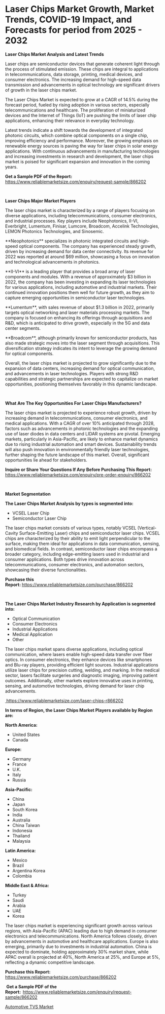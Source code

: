 <p><h1>Laser Chips Market Growth, Market Trends, COVID-19 Impact, and Forecasts for period from 2025 - 2032</h1></p><p><strong>Laser Chips Market Analysis and Latest Trends</strong></p>
<p><p>Laser chips are semiconductor devices that generate coherent light through the process of stimulated emission. These chips are integral to applications in telecommunications, data storage, printing, medical devices, and consumer electronics. The increasing demand for high-speed data transmission and advancements in optical technology are significant drivers of growth in the laser chips market.</p><p>The Laser Chips Market is expected to grow at a CAGR of 14.5% during the forecast period, fueled by rising adoption in various sectors, especially telecommunications and healthcare. The proliferation of miniaturized devices and the Internet of Things (IoT) are pushing the limits of laser chip applications, enhancing their relevance in everyday technology.</p><p>Latest trends indicate a shift towards the development of integrated photonic circuits, which combine optical components on a single chip, improving efficiency and performance. Moreover, the growing emphasis on renewable energy sources is paving the way for laser chips in solar energy applications. With continuous advancements in manufacturing technologies and increasing investments in research and development, the laser chips market is poised for significant expansion and innovation in the coming years.</p></p>
<p><strong>Get a Sample PDF of the Report:&nbsp;</strong> <a href="https://www.reliablemarketsize.com/enquiry/request-sample/866202?utm_campaign=3348&utm_medium=2&utm_source=Github&utm_content=ia&utm_term=06042025&utm_id=laser-chips">https://www.reliablemarketsize.com/enquiry/request-sample/866202</a></p>
<p>&nbsp;</p>
<p><strong>Laser Chips Major Market Players</strong></p>
<p><p>The laser chips market is characterized by a range of players focusing on diverse applications, including telecommunications, consumer electronics, and industrial processes. Key players include Neophotonics, II-VI, Everbright, Lumentum, Finisar, Lumcore, Broadcom, Accelink Technologies, LEMON Photonics Technologies, and Sinosemic.</p><p>**Neophotonics** specializes in photonic integrated circuits and high-speed optical components. The company has experienced steady growth, driven by increasing demand for data center connectivity. Its revenue for 2022 was reported at around $69 million, showcasing a focus on innovation and technological advancements in photonics.</p><p>**II-VI** is a leading player that provides a broad array of laser components and modules. With a revenue of approximately $3 billion in 2022, the company has been investing in expanding its laser technologies for various applications, including automotive and industrial markets. Their continued innovation positions them well for future growth, as they aim to capture emerging opportunities in semiconductor laser technologies.</p><p>**Lumentum**, with sales revenue of about $1.3 billion in 2022, primarily targets optical networking and laser materials processing markets. The company is focused on enhancing its offerings through acquisitions and R&D, which is anticipated to drive growth, especially in the 5G and data center segments.</p><p>**Broadcom**, although primarily known for semiconductor products, has also made strategic moves into the laser segment through acquisitions. This diversification strategy indicates its intent to leverage the growing demand for optical components.</p><p>Overall, the laser chips market is projected to grow significantly due to the expansion of data centers, increasing demand for optical communication, and advancements in laser technologies. Players with strong R&D capabilities and strategic partnerships are expected to capitalize on market opportunities, positioning themselves favorably in this dynamic landscape.</p></p>
<p>&nbsp;</p>
<p><strong>What Are The Key Opportunities For Laser Chips Manufacturers?</strong></p>
<p><p>The laser chips market is projected to experience robust growth, driven by increasing demand in telecommunications, consumer electronics, and medical applications. With a CAGR of over 10% anticipated through 2028, factors such as advancements in photonic technologies and the expanding use of laser diodes in data centers and LIDAR systems are pivotal. Emerging markets, particularly in Asia-Pacific, are likely to enhance market dynamics due to rising industrial automation and smart devices. Sustainability trends will also push innovation in environmentally friendly laser technologies, further shaping the future landscape of this market. Overall, significant opportunities lie ahead for stakeholders.</p></p>
<p><strong>Inquire or Share Your Questions If Any Before Purchasing This Report:</strong> <a href="https://www.reliablemarketsize.com/enquiry/pre-order-enquiry/866202?utm_campaign=3348&utm_medium=2&utm_source=Github&utm_content=ia&utm_term=06042025&utm_id=laser-chips">https://www.reliablemarketsize.com/enquiry/pre-order-enquiry/866202</a></p>
<p>&nbsp;</p>
<p><strong>Market Segmentation</strong></p>
<p><strong>The Laser Chips Market Analysis by types is segmented into:</strong></p>
<p><ul><li>VCSEL Laser Chip</li><li>Semiconductor Laser Chip</li></ul></p>
<p><p>The laser chips market consists of various types, notably VCSEL (Vertical-Cavity Surface-Emitting Laser) chips and semiconductor laser chips. VCSEL chips are characterized by their ability to emit light perpendicular to the surface, making them ideal for applications in data communication, sensing, and biomedical fields. In contrast, semiconductor laser chips encompass a broader category, including edge-emitting lasers used in industrial and consumer applications. Both types drive innovation across telecommunications, consumer electronics, and automation sectors, showcasing their diverse functionalities.</p></p>
<p><strong>Purchase this Report:&nbsp;</strong><a href="https://www.reliablemarketsize.com/purchase/866202?utm_campaign=3348&utm_medium=2&utm_source=Github&utm_content=ia&utm_term=06042025&utm_id=laser-chips">https://www.reliablemarketsize.com/purchase/866202</a></p>
<p>&nbsp;</p>
<p><strong>The Laser Chips Market Industry Research by Application is segmented into:</strong></p>
<p><ul><li>Optical Communication</li><li>Consumer Electronics</li><li>Industrial Applications</li><li>Medical Application</li><li>Other</li></ul></p>
<p><p>The laser chips market spans diverse applications, including optical communication, where lasers enable high-speed data transfer over fiber optics. In consumer electronics, they enhance devices like smartphones and Blu-ray players, providing efficient light sources. Industrial applications utilize laser chips for precision cutting, welding, and marking. In the medical sector, lasers facilitate surgeries and diagnostic imaging, improving patient outcomes. Additionally, other markets explore innovative uses in printing, sensing, and automotive technologies, driving demand for laser chip advancements.</p></p>
<p><a href="https://www.reliablemarketsize.com/laser-chips-r866202?utm_campaign=3348&utm_medium=2&utm_source=Github&utm_content=ia&utm_term=06042025&utm_id=laser-chips">&nbsp;https://www.reliablemarketsize.com/laser-chips-r866202</a></p>
<p><strong>In terms of Region, the Laser Chips Market Players available by Region are:</strong></p>
<p>
    <p> <strong> North America: </strong>
        <ul>
            <li>United States</li>
            <li>Canada</li>
        </ul>
        </p> 
    <p> <strong> Europe: </strong>
        <ul>
            <li>Germany</li>
            <li>France</li>
            <li>U.K.</li>
            <li>Italy</li>
            <li>Russia</li>
        </ul>
        </p> 
    <p> <strong> Asia-Pacific: </strong>
        <ul>
            <li>China</li>
            <li>Japan</li>
            <li>South Korea</li>
            <li>India</li>
            <li>Australia</li>
            <li>China Taiwan</li>
            <li>Indonesia</li>
            <li>Thailand</li>
            <li>Malaysia</li>
        </ul>
        </p> 
    <p> <strong> Latin America: </strong>
        <ul>
            <li>Mexico</li>
            <li>Brazil</li>
            <li>Argentina Korea</li>
            <li>Colombia</li>
        </ul>
        </p> 
    <p> <strong> Middle East & Africa: </strong>
        <ul>
            <li>Turkey</li>
            <li>Saudi</li>
            <li>Arabia</li>
            <li>UAE</li>
            <li>Korea</li>
        </ul>
    </p>
    </p>
<p><p>The laser chips market is experiencing significant growth across various regions, with Asia-Pacific (APAC) leading due to high demand in consumer electronics and telecommunications. North America follows closely, driven by advancements in automotive and healthcare applications. Europe is also emerging, primarily due to investments in industrial automation. China is expected to dominate, holding approximately 30% market share, while APAC overall is projected at 40%, North America at 25%, and Europe at 5%, reflecting a dynamic competitive landscape.</p></p>
<p><strong>Purchase this Report: </strong><a href="https://www.reliablemarketsize.com/purchase/866202?utm_campaign=3348&utm_medium=2&utm_source=Github&utm_content=ia&utm_term=06042025&utm_id=laser-chips">https://www.reliablemarketsize.com/purchase/866202</a></p>
<p>&nbsp;<strong>Get a Sample PDF of the Report:&nbsp;&nbsp;</strong><a href="https://www.reliablemarketsize.com/enquiry/request-sample/866202?utm_campaign=3348&utm_medium=2&utm_source=Github&utm_content=ia&utm_term=06042025&utm_id=laser-chips">https://www.reliablemarketsize.com/enquiry/request-sample/866202</a></p>
<p><strong></strong></p>
<p><p><a href="https://github.com/tafuaraasswn/Market-Research-Report-List-1/blob/main/automotive-tvs-market.md?utm_campaign=3348&utm_medium=2&utm_source=Github&utm_content=ia&utm_term=06042025&utm_id=laser-chips">Automotive TVS Market</a></p></p>